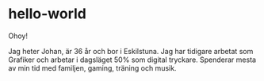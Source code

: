 # hello-world

Ohoy!

Jag heter Johan, är 36 år och bor i Eskilstuna.
Jag har tidigare arbetat som Grafiker och arbetar i dagsläget 50% som digital tryckare.
Spenderar mesta av min tid med familjen, gaming, träning och musik.
